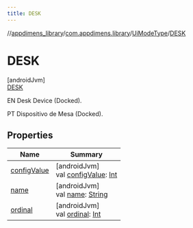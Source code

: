 ```yaml
---
title: DESK
---
```

//[appdimens_library](../../../../index.html)/[com.appdimens.library](../../index.html)/[UiModeType](../index.html)/[DESK](index.html)



# DESK



[androidJvm]\
[DESK](index.html)



EN Desk Device (Docked).



PT Dispositivo de Mesa (Docked).



## Properties


| Name | Summary |
|---|---|
| [configValue](../config-value.html) | [androidJvm]<br>val [configValue](../config-value.html): [Int](https://kotlinlang.org/api/core/kotlin-stdlib/kotlin/-int/index.html) |
| [name](../../-unit-type/-p-x/index.html#-372974862%2FProperties%2F1376941149) | [androidJvm]<br>val [name](../../-unit-type/-p-x/index.html#-372974862%2FProperties%2F1376941149): [String](https://kotlinlang.org/api/core/kotlin-stdlib/kotlin/-string/index.html) |
| [ordinal](../../-unit-type/-p-x/index.html#-739389684%2FProperties%2F1376941149) | [androidJvm]<br>val [ordinal](../../-unit-type/-p-x/index.html#-739389684%2FProperties%2F1376941149): [Int](https://kotlinlang.org/api/core/kotlin-stdlib/kotlin/-int/index.html) |
